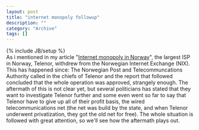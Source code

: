 ```yaml
--- 
layout: post 
title: "internet monopoly followup"
description: ""
category: "Archive"
tags: []
---
```

{% include JB/setup %}  
As i mentioned in my article "<a href="http://phun-ky.net/2007/06/internet-monopoly-in-norway">Internet monopoly in Norway</a>", the largest ISP in Norway, Telenor, withdrew from the Norwegian Internet Exchange (NIX). This has happened since:
 The Norwegian Post and Telecommuncations Authority called in the chiefs of Telenor and the report that followed concluded that the whole operation was approved, strangely enough.
 The aftermath of this is not clear yet, but several politicians has stated that they want to investigate Telenor further and some even went so far to say that Telenor have to give up all of their profit basis, the wired telecommunications net (the net was build by the state, and when Telenor underwent privatization, they got the old net for free).
 The whole situation is followed with great attention, so we'll see how the aftermath plays out.
